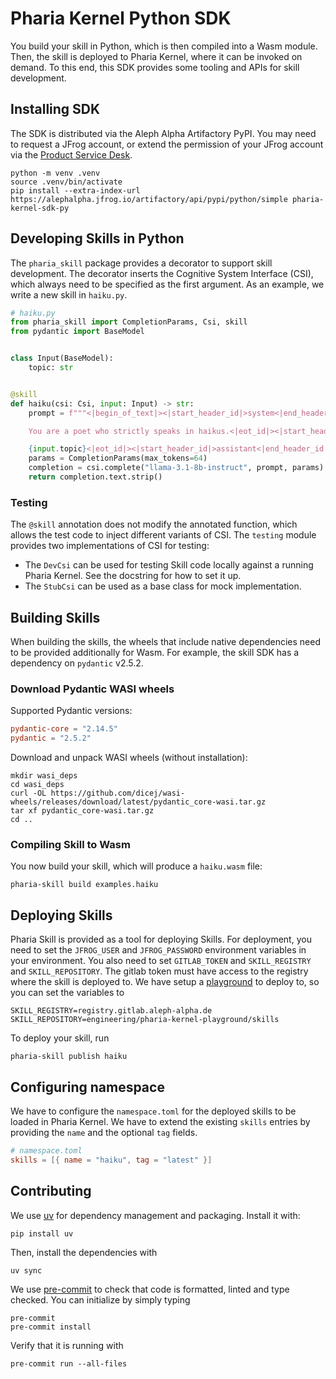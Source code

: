 # Pharia Kernel Python SDK

You build your skill in Python, which is then compiled into a Wasm module. Then, the skill is deployed to Pharia Kernel, where it can be invoked on demand. To this end, this SDK provides some tooling and APIs for skill development.

## Installing SDK

The SDK is distributed via the Aleph Alpha Artifactory PyPI. You may need to request a JFrog account, or extend the permission of your JFrog account via the [Product Service Desk](https://aleph-alpha.atlassian.net/servicedesk/customer/portals).

```shell
python -m venv .venv
source .venv/bin/activate
pip install --extra-index-url https://alephalpha.jfrog.io/artifactory/api/pypi/python/simple pharia-kernel-sdk-py
```

## Developing Skills in Python

The `pharia_skill` package provides a decorator to support skill development.
The decorator inserts the Cognitive System Interface (CSI), which always need to be specified as the first argument.
As an example, we write a new skill in `haiku.py`.

```python
# haiku.py
from pharia_skill import CompletionParams, Csi, skill
from pydantic import BaseModel


class Input(BaseModel):
    topic: str


@skill
def haiku(csi: Csi, input: Input) -> str:
    prompt = f"""<|begin_of_text|><|start_header_id|>system<|end_header_id|>

    You are a poet who strictly speaks in haikus.<|eot_id|><|start_header_id|>user<|end_header_id|>

    {input.topic}<|eot_id|><|start_header_id|>assistant<|end_header_id|>"""
    params = CompletionParams(max_tokens=64)
    completion = csi.complete("llama-3.1-8b-instruct", prompt, params)
    return completion.text.strip()
```

### Testing

The `@skill` annotation does not modify the annotated function, which allows the test code to inject different variants of CSI.
The `testing` module provides two implementations of CSI for testing:

- The `DevCsi` can be used for testing Skill code locally against a running Pharia Kernel. See the docstring for how to set it up.
- The `StubCsi` can be used as a base class for mock implementation.

## Building Skills

When building the skills, the wheels that include native dependencies need to be provided additionally for Wasm. For example, the skill SDK has a dependency on `pydantic` v2.5.2.

### Download Pydantic WASI wheels

Supported Pydantic versions:

```toml
pydantic-core = "2.14.5"
pydantic = "2.5.2"
```

Download and unpack WASI wheels (without installation):

```shell
mkdir wasi_deps
cd wasi_deps
curl -OL https://github.com/dicej/wasi-wheels/releases/download/latest/pydantic_core-wasi.tar.gz
tar xf pydantic_core-wasi.tar.gz
cd ..
```

### Compiling Skill to Wasm

You now build your skill, which will produce a `haiku.wasm` file:

```shell
pharia-skill build examples.haiku
```

## Deploying Skills

Pharia Skill is provided as a tool for deploying Skills. For deployment, you need to set the `JFROG_USER` and `JFROG_PASSWORD` environment variables in your environment. You also need to set `GITLAB_TOKEN` and `SKILL_REGISTRY` and `SKILL_REPOSITORY`. The gitlab token must have access to the registry where the skill is deployed to. We have setup a [playground](https://gitlab.aleph-alpha.de/engineering/pharia-kernel-playground) to deploy to, so you can set the variables to

```shell
SKILL_REGISTRY=registry.gitlab.aleph-alpha.de
SKILL_REPOSITORY=engineering/pharia-kernel-playground/skills
```

To deploy your skill, run

```shell
pharia-skill publish haiku
```


## Configuring namespace

We have to configure the `namespace.toml` for the deployed skills to be loaded in Pharia Kernel.
We have to extend the existing `skills` entries by providing the `name` and the optional `tag` fields.

```toml
# namespace.toml
skills = [{ name = "haiku", tag = "latest" }]
```

## Contributing

We use [uv](https://github.com/astral-sh/uv) for dependency management and packaging. Install it with:

```shell
pip install uv
```

Then, install the dependencies with

```shell
uv sync
```

We use [pre-commit](https://pre-commit.com/) to check that code is formatted, linted and type checked. You can initialize by simply typing

```shell
pre-commit
pre-commit install
```

Verify that it is running with

```shell
pre-commit run --all-files
```
